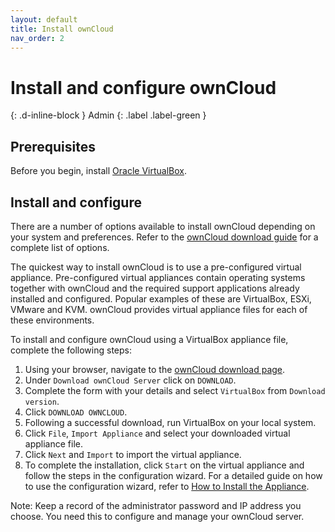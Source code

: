 ```yaml
---
layout: default
title: Install ownCloud
nav_order: 2
---
```


# Install and configure ownCloud
{: .d-inline-block }
Admin
{: .label .label-green }

## Prerequisites
Before you begin, install [Oracle VirtualBox](https://www.virtualbox.org/wiki/Downloads).

## Install and configure
There are a number of options available to install ownCloud depending on your system and preferences. Refer to the [ownCloud download guide](https://owncloud.org/download/#owncloud-server) for a complete list of options.

The quickest way to install ownCloud is to use a pre-configured virtual appliance. Pre-configured virtual appliances contain operating systems together with ownCloud and the required support applications already installed and configured. Popular examples of these are VirtualBox, ESXi, VMware and KVM. ownCloud provides virtual appliance files for each of these environments.

To install and configure ownCloud using a VirtualBox appliance file, complete the following steps:
1. Using your browser, navigate to the [ownCloud download page](https://owncloud.com/download/).
2. Under `Download ownCloud Server` click on `DOWNLOAD`.
3. Complete the form with your details and select `VirtualBox` from `Download version`.
4. Click `DOWNLOAD OWNCLOUD`.
5. Following a successful download, run VirtualBox on your local system.
6. Click `File`, `Import Appliance` and select your downloaded virtual appliance file.
7. Click `Next` and `Import` to import the virtual appliance.
6. To complete the installation, click `Start` on the virtual appliance and follow the steps in the configuration wizard. For a detailed guide on how to use the configuration wizard, refer to [How to Install the Appliance](https://doc.owncloud.org/server/10.4/admin_manual/appliance/installation/installation.html#configuration-wizard).

Note: Keep a record of the administrator password and IP address you choose. You need this to configure and manage your ownCloud server.
